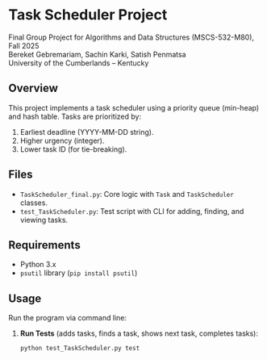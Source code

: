 # Task Scheduler Project
Final Group Project for Algorithms and Data Structures (MSCS-532-M80), Fall 2025  
Bereket Gebremariam, Sachin Karki, 
Satish Penmatsa  
University of the Cumberlands – Kentucky

## Overview
This project implements a task scheduler using a priority queue (min-heap) and hash table. Tasks are prioritized by:
1. Earliest deadline (YYYY-MM-DD string).
2. Higher urgency (integer).
3. Lower task ID (for tie-breaking).

## Files
- `TaskScheduler_final.py`: Core logic with `Task` and `TaskScheduler` classes.
- `test_TaskScheduler.py`: Test script with CLI for adding, finding, and viewing tasks.

## Requirements
- Python 3.x
- `psutil` library (`pip install psutil`)

## Usage
Run the program via command line:

1. **Run Tests** (adds tasks, finds a task, shows next task, completes tasks):
   ```bash
   python test_TaskScheduler.py test